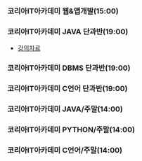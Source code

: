 <!--
**to7485/to7485** is a ✨ _special_ ✨ repository because its `README.md` (this file) appears on your GitHub profile.

Here are some ideas to get you started:

- 🔭 I’m currently working on ...
- 🌱 I’m currently learning ...
- 👯 I’m looking to collaborate on ...
- 🤔 I’m looking for help with ...
- 💬 Ask me about ...
- 📫 How to reach me: ...
- 😄 Pronouns: ...
- ⚡ Fun fact: ...
-->
### 코리아IT아카데미 웹&앱개발(15:00)

### 코리아IT아카데미 JAVA 단과반(19:00)
- [강의자료](https://github.com/to7485/Java1900)

### 코리아IT아카데미 DBMS 단과반(19:00)

### 코리아IT아카데미 C언어 단과반(19:00)

### 코리아IT아카데미 JAVA/주말(14:00)

### 코리아IT아카데미 PYTHON/주말(14:00)

### 코리아IT아카데미 C언어/주말(14:00)
